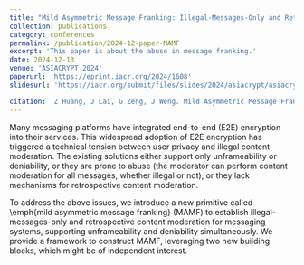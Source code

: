 ```yaml
---
title: "Mild Asymmetric Message Franking: Illegal-Messages-Only and Retrospective Content Moderation"
collection: publications
category: conferences
permalink: /publication/2024-12-paper-MAMF
excerpt: 'This paper is about the abuse in message franking.'
date: 2024-12-13
venue: 'ASIACRYPT 2024'
paperurl: 'https://eprint.iacr.org/2024/1608'
slidesurl: 'https://iacr.org/submit/files/slides/2024/asiacrypt/asiacrypt2024/46/46_slides.pdf'

citation: 'Z Huang, J Lai, G Zeng, J Weng. Mild Asymmetric Message Franking: Illegal-Messages-Only and Retrospective Content Moderation. ASIACRYPT 2024.'
---
```


Many messaging platforms have integrated end-to-end (E2E) encryption into their services. This widespread adoption of E2E encryption has triggered a technical tension between user privacy and illegal content moderation. The existing solutions either support only unframeability or deniability, or they are prone to abuse (the moderator can perform content moderation for all messages, whether illegal or not), or they lack mechanisms for retrospective content moderation.

To address the above issues, we introduce a new primitive called \emph{mild asymmetric message franking} (MAMF) to establish illegal-messages-only and retrospective content moderation for messaging systems, supporting unframeability and deniability simultaneously. We provide a framework to construct MAMF, leveraging two new building blocks, which might be of independent interest.
